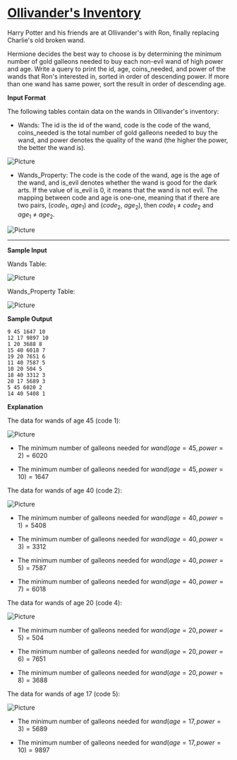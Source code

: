 # [Ollivander's Inventory](https://www.hackerrank.com/challenges/harry-potter-and-wands/problem)

Harry Potter and his friends are at Ollivander's with Ron, finally replacing Charlie's old broken wand.

Hermione decides the best way to choose is by determining the minimum number of gold galleons needed to buy each non-evil wand of high power and age. Write a query to print the id, age, coins_needed, and power of the wands that Ron's interested in, sorted in order of descending power. If more than one wand has same power, sort the result in order of descending age.

<strong>Input Format</strong>

The following tables contain data on the wands in Ollivander's inventory:

- Wands: The id is the id of the wand, code is the code of the wand, coins_needed is the total number of gold galleons needed to buy the wand, and power denotes the quality of the wand (the higher the power, the better the wand is).

![Picture](https://s3.amazonaws.com/hr-challenge-images/19502/1458538092-b2a8163a74-ScreenShot2016-03-08at12.13.39AM.png)

- Wands_Property: The code is the code of the wand, age is the age of the wand, and is_evil denotes whether the wand is good for the dark arts. If the value of is_evil is 0, it means that the wand is not evil. The mapping between code and age is one-one, meaning that if there are two pairs, $(code_{1},\ age_{1})$ and $(code_{2},\ age_{2})$, then $code_{1}\ {\neq}\ code_{2}$ and $age_{1}\ {\neq}\ age_{2}$.

![Picture](https://s3.amazonaws.com/hr-challenge-images/19502/1458538221-18c4092b7d-ScreenShot2016-03-08at12.13.53AM.png)

___

<strong>Sample Input</strong>

Wands Table:

![Picture](https://s3.amazonaws.com/hr-challenge-images/19502/1458538559-51bf29644e-ScreenShot2016-03-21at10.34.41AM.png)

Wands_Property Table:

![Picture](https://s3.amazonaws.com/hr-challenge-images/19502/1458538583-fd514566f9-ScreenShot2016-03-21at10.34.28AM.png)

<strong>Sample Output</strong>

<pre><code>9 45 1647 10
12 17 9897 10
1 20 3688 8
15 40 6018 7
19 20 7651 6
11 40 7587 5
10 20 504 5
18 40 3312 3
20 17 5689 3
5 45 6020 2
14 40 5408 1</code></pre>

<strong>Explanation</strong>

The data for wands of age 45 (code 1):

![Picture](https://s3.amazonaws.com/hr-challenge-images/19502/1458539700-2f319702ab-ScreenShot2016-03-21at11.23.06AM.png)

- The minimum number of galleons needed for $wand(age = 45, power = 2) = 6020$

- The minimum number of galleons needed for $wand(age = 45, power = 10) = 1647$

The data for wands of age 40 (code 2):

![Picture](https://s3.amazonaws.com/hr-challenge-images/19502/1458539909-ab79f7ff95-ScreenShot2016-03-21at11.23.14AM.png)

- The minimum number of galleons needed for $wand(age = 40, power = 1) = 5408$

- The minimum number of galleons needed for $wand(age = 40, power = 3) = 3312$

- The minimum number of galleons needed for $wand(age = 40, power = 5) = 7587$

- The minimum number of galleons needed for $wand(age = 40, power = 7) = 6018$

The data for wands of age 20 (code 4): 

![Picture](https://s3.amazonaws.com/hr-challenge-images/19502/1458540035-d950b9c900-ScreenShot2016-03-21at11.23.25AM.png)

- The minimum number of galleons needed for $wand(age = 20, power = 5) = 504$

- The minimum number of galleons needed for $wand(age = 20, power = 6) = 7651$

- The minimum number of galleons needed for $wand(age = 20, power = 8) = 3688$

The data for wands of age 17 (code 5): 

![Picture](https://s3.amazonaws.com/hr-challenge-images/19502/1458540132-79fd7b916b-ScreenShot2016-03-21at11.23.34AM.png)

- The minimum number of galleons needed for $wand(age = 17, power = 3) = 5689$

- The minimum number of galleons needed for $wand(age = 17, power = 10) = 9897$
